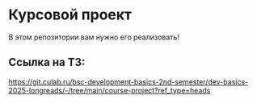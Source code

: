 # Курсовой проект

В этом репозитории вам нужно его реализовать!

## Ссылка на ТЗ:

https://git.culab.ru/bsc-development-basics-2nd-semester/dev-basics-2025-longreads/-/tree/main/course-project?ref_type=heads